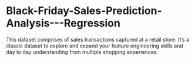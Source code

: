 # Black-Friday-Sales-Prediction-Analysis---Regression
This dataset comprises of sales transactions captured at a retail store. It’s a classic dataset to explore and expand your feature engineering skills and day to day understanding from multiple shopping experiences.
